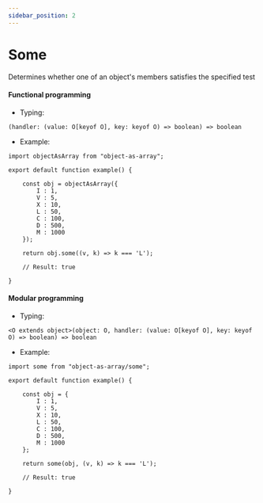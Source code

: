 ```yaml
---
sidebar_position: 2
---
```


# Some

Determines whether one of an object's members satisfies the specified test

<h4>Functional programming</h4>

 - Typing:

```(handler: (value: O[keyof O], key: keyof O) => boolean) => boolean```

 - Example:

```
import objectAsArray from "object-as-array";

export default function example() {
    
    const obj = objectAsArray({
        I : 1,
        V : 5,
        X : 10,
        L : 50,
        C : 100,
        D : 500,
        M : 1000
    });

    return obj.some((v, k) => k === 'L');

    // Result: true

}
```

<h4>Modular programming</h4>

 - Typing:

```<O extends object>(object: O, handler: (value: O[keyof O], key: keyof O) => boolean) => boolean```

 - Example:

```
import some from "object-as-array/some";

export default function example() {
    
    const obj = {
        I : 1,
        V : 5,
        X : 10,
        L : 50,
        C : 100,
        D : 500,
        M : 1000
    };

    return some(obj, (v, k) => k === 'L');

    // Result: true

}
```
